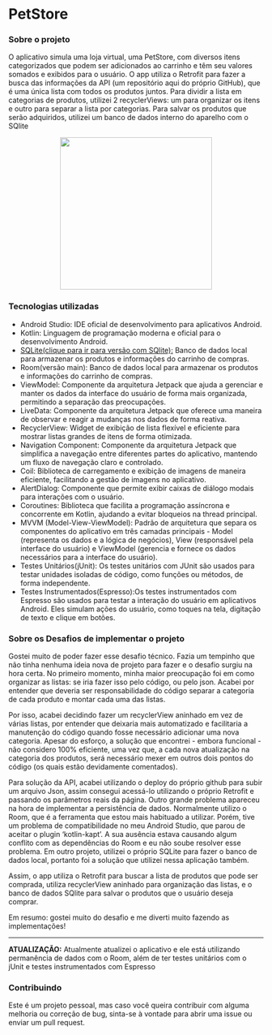 # PetStore

<h3>Sobre o projeto</h3>
<p>O aplicativo simula uma loja virtual, uma PetStore, com diversos itens categorizados que podem ser adicionados ao carrinho e têm seu valores somados e exibidos para o usuário. O app utiliza o Retrofit para fazer
a busca das informações da API (um repositório aqui do próprio GitHub), que é uma única lista com todos os produtos juntos. Para dividir a lista em categorias de produtos, utilizei 2 recyclerViews: um para organizar os itens
e outro para separar a lista por categorias. Para salvar os produtos que serão adquiridos, utilizei um banco de dados interno do aparelho com o SQlite</p>
<div align="center">
<img src="https://github.com/phtrebil/PetStore/blob/main/PetStore_Ok.gif" width="300px">
</div>

<h3>Tecnologias utilizadas</h3>

- Android Studio: IDE oficial de desenvolvimento para aplicativos Android.
- Kotlin: Linguagem de programação moderna e oficial para o desenvolvimento Android.
- <a href="https://github.com/phtrebil/PetStore/tree/release/SQlite">SQLite(clique para ir para versão com SQlite):</a> Banco de dados local para armazenar os produtos e informações do carrinho de compras.
- Room(versão main): Banco de dados local para armazenar os produtos e informações do carrinho de compras.
- ViewModel: Componente da arquitetura Jetpack que ajuda a gerenciar e manter os dados da interface do usuário de forma mais organizada, permitindo a separação das preocupações.
- LiveData: Componente da arquitetura Jetpack que oferece uma maneira de observar e reagir a mudanças nos dados de forma reativa.
- RecyclerView: Widget de exibição de lista flexível e eficiente para mostrar listas grandes de itens de forma otimizada.
- Navigation Component: Componente da arquitetura Jetpack que simplifica a navegação entre diferentes partes do aplicativo, mantendo um fluxo de navegação claro e controlado.
- Coil: Biblioteca de carregamento e exibição de imagens de maneira eficiente, facilitando a gestão de imagens no aplicativo.
- AlertDialog: Componente que permite exibir caixas de diálogo modais para interações com o usuário.
- Coroutines: Biblioteca que facilita a programação assíncrona e concorrente em Kotlin, ajudando a evitar bloqueios na thread principal.
- MVVM (Model-View-ViewModel): Padrão de arquitetura que separa os componentes do aplicativo em três camadas principais - Model (representa os dados e a lógica de negócios), View (responsável pela interface do usuário) e ViewModel (gerencia e fornece os dados necessários para a interface do usuário).
- Testes Unitários(jUnit): Os testes unitários com JUnit são usados para testar unidades isoladas de código, como funções ou métodos, de forma independente.
- Testes Instrumentados(Espresso):Os testes instrumentados com Espresso são usados para testar a interação do usuário em aplicativos Android. Eles simulam ações do usuário, como toques na tela, digitação de texto e clique em botões.

<h3>Sobre os Desafios de implementar o projeto</h3>

<p>Gostei muito de poder fazer esse desafio técnico. Fazia um tempinho que não tinha nenhuma ideia nova de projeto para fazer e o desafio surgiu na hora certa. No primeiro momento, minha maior preocupação foi em como organizar as listas: se iria fazer isso pelo código, ou pelo json. Acabei por entender que deveria ser responsabilidade do código separar a categoria de cada produto e montar cada uma das listas. 
  
  <p>Por isso, acabei decidindo fazer um recyclerView aninhado em vez de várias listas, por entender que deixaria mais automatizado e facilitaria a manutenção do código quando fosse necessário adicionar uma nova categoria.
Apesar do esforço, a solução que encontrei - embora funcional - não considero 100% eficiente, uma vez que, a cada nova atualização na categoria dos produtos, será necessário mexer em outros dois pontos do código (os quais estão devidamente comentados).</p>
<p>Para solução da API, acabei utilizando o deploy do próprio github para subir um arquivo Json, assim consegui acessá-lo utilizando o próprio Retrofit e passando os parâmetros reais da página.
Outro grande problema apareceu na hora de implementar a persistência de dados. Normalmente utilizo o Room, que é a ferramenta que estou mais habituado a utilizar. Porém, tive um problema de compatibilidade no meu Android Studio, que parou de aceitar o plugin ‘kotlin-kapt’. A sua ausência estava causando algum conflito com as dependências do Room e eu não soube resolver esse problema. Em outro projeto, utilizei o próprio SQLite para fazer o banco de dados local, portanto foi a solução que utilizei nessa aplicação também. </p>
<p>Assim, o app utiliza o Retrofit para buscar a lista de produtos que pode ser comprada, utiliza recyclerView aninhado para organização das listas, e o banco de dados SQlite para salvar o produtos que o usuário deseja comprar.</p>
<p>Em resumo: gostei muito do desafio e me diverti muito fazendo as implementações! </p>

<hr>

<p><strong>ATUALIZAÇÃO:</strong> Atualmente atualizei o aplicativo e ele está utilizando permanência de dados com o Room, além de ter testes unitários com o jUnit e testes instrumentados com Espresso</p>

<h3>Contribuindo</h3>
<p>Este é um projeto pessoal, mas caso você queira contribuir com alguma melhoria ou correção de bug, sinta-se à vontade para abrir uma issue ou enviar um pull request.</p>
